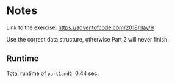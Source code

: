 Notes
=====

Link to the exercise: https://adventofcode.com/2018/day/9

Use the correct data structure, otherwise Part 2 will never finish.

Runtime
-------

Total runtime of `part1and2`: 0.44 sec.

